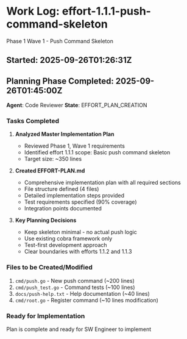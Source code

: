 # Work Log: effort-1.1.1-push-command-skeleton
Phase 1 Wave 1 - Push Command Skeleton

## Started: 2025-09-26T01:26:31Z

## Planning Phase Completed: 2025-09-26T01:45:00Z
**Agent**: Code Reviewer
**State**: EFFORT_PLAN_CREATION

### Tasks Completed

1. **Analyzed Master Implementation Plan**
   - Reviewed Phase 1, Wave 1 requirements
   - Identified effort 1.1.1 scope: Basic push command skeleton
   - Target size: ~350 lines

2. **Created EFFORT-PLAN.md**
   - Comprehensive implementation plan with all required sections
   - File structure defined (4 files)
   - Detailed implementation steps provided
   - Test requirements specified (90% coverage)
   - Integration points documented

3. **Key Planning Decisions**
   - Keep skeleton minimal - no actual push logic
   - Use existing cobra framework only
   - Test-first development approach
   - Clear boundaries with efforts 1.1.2 and 1.1.3

### Files to be Created/Modified
1. `cmd/push.go` - New push command (~200 lines)
2. `cmd/push_test.go` - Command tests (~100 lines)
3. `docs/push-help.txt` - Help documentation (~40 lines)
4. `cmd/root.go` - Register command (~10 lines modification)

### Ready for Implementation
Plan is complete and ready for SW Engineer to implement
